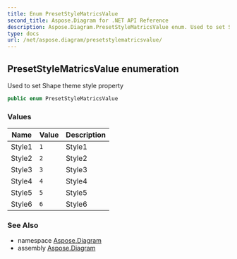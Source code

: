 ```yaml
---
title: Enum PresetStyleMatricsValue
second_title: Aspose.Diagram for .NET API Reference
description: Aspose.Diagram.PresetStyleMatricsValue enum. Used to set Shape theme style property
type: docs
url: /net/aspose.diagram/presetstylematricsvalue/
---
```

## PresetStyleMatricsValue enumeration

Used to set Shape theme style property

```csharp
public enum PresetStyleMatricsValue
```

### Values

| Name | Value | Description |
| --- | --- | --- |
| Style1 | `1` | Style1 |
| Style2 | `2` | Style2 |
| Style3 | `3` | Style3 |
| Style4 | `4` | Style4 |
| Style5 | `5` | Style5 |
| Style6 | `6` | Style6 |

### See Also

* namespace [Aspose.Diagram](../../aspose.diagram/)
* assembly [Aspose.Diagram](../../)


